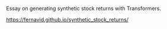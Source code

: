 Essay on generating synthetic stock returns with Transformers.

https://fernavid.github.io/synthetic_stock_returns/
